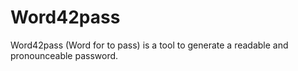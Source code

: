 # Word42pass
Word42pass (Word for to pass) is a tool to generate a readable and pronounceable password.
